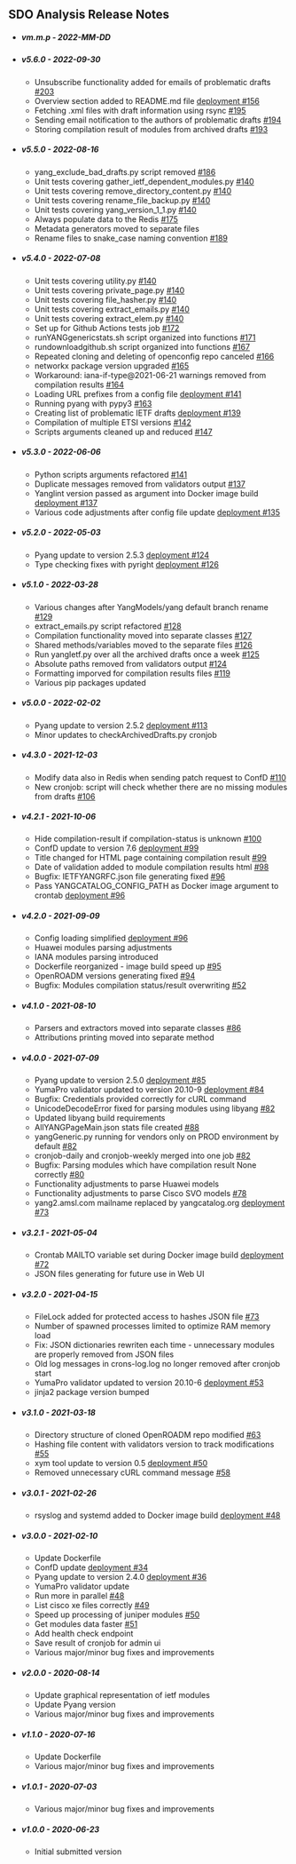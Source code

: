 ## SDO Analysis Release Notes

* ##### vm.m.p - 2022-MM-DD

* ##### v5.6.0 - 2022-09-30

  * Unsubscribe functionality added for emails of problematic drafts [#203](https://github.com/YangCatalog/sdo_analysis/issues/203)
  * Overview section added to README.md file [deployment #156](https://github.com/YangCatalog/deployment/issues/156)
  * Fetching .xml files with draft information using rsync [#195](https://github.com/YangCatalog/sdo_analysis/issues/195)
  * Sending email notification to the authors of problematic drafts [#194](https://github.com/YangCatalog/sdo_analysis/issues/194)
  * Storing compilation result of modules from archived drafts [#193](https://github.com/YangCatalog/sdo_analysis/issues/193)

* ##### v5.5.0 - 2022-08-16

  * yang_exclude_bad_drafts.py script removed [#186](https://github.com/YangCatalog/sdo_analysis/issues/186)
  * Unit tests covering gather_ietf_dependent_modules.py [#140](https://github.com/YangCatalog/sdo_analysis/issues/140)
  * Unit tests covering remove_directory_content.py [#140](https://github.com/YangCatalog/sdo_analysis/issues/140)
  * Unit tests covering rename_file_backup.py [#140](https://github.com/YangCatalog/sdo_analysis/issues/140)
  * Unit tests covering yang_version_1_1.py [#140](https://github.com/YangCatalog/sdo_analysis/issues/140)
  * Always populate data to the Redis [#175](https://github.com/YangCatalog/sdo_analysis/issues/175)
  * Metadata generators moved to separate files 
  * Rename files to snake_case naming convention [#189](https://github.com/YangCatalog/sdo_analysis/issues/189)

* ##### v5.4.0 - 2022-07-08

  * Unit tests covering utility.py [#140](https://github.com/YangCatalog/sdo_analysis/issues/140)
  * Unit tests covering private_page.py [#140](https://github.com/YangCatalog/sdo_analysis/issues/140)
  * Unit tests covering file_hasher.py [#140](https://github.com/YangCatalog/sdo_analysis/issues/140)
  * Unit tests covering extract_emails.py [#140](https://github.com/YangCatalog/sdo_analysis/issues/140)
  * Unit tests covering extract_elem.py [#140](https://github.com/YangCatalog/sdo_analysis/issues/140)
  * Set up for Github Actions tests job [#172](https://github.com/YangCatalog/sdo_analysis/issues/172)
  * runYANGgenericstats.sh script organized into functions [#171](https://github.com/YangCatalog/sdo_analysis/issues/171)
  * rundownloadgithub.sh script organized into functions [#167](https://github.com/YangCatalog/sdo_analysis/issues/167)
  * Repeated cloning and deleting of openconfig repo canceled [#166](https://github.com/YangCatalog/sdo_analysis/issues/166)
  * networkx package version upgraded [#165](https://github.com/YangCatalog/sdo_analysis/issues/165)
  * Workaround: iana-if-type@2021-06-21 warnings removed from compilation results [#164](https://github.com/YangCatalog/sdo_analysis/issues/164)
  * Loading URL prefixes from a config file [deployment #141](https://github.com/YangCatalog/deployment/issues/141)
  * Running pyang with pypy3 [#163](https://github.com/YangCatalog/sdo_analysis/issues/163)
  * Creating list of problematic IETF drafts [deployment #139](https://github.com/YangCatalog/deployment/issues/139)
  * Compilation of multiple ETSI versions [#142](https://github.com/YangCatalog/sdo_analysis/issues/142)
  * Scripts arguments cleaned up and reduced [#147](https://github.com/YangCatalog/sdo_analysis/issues/147)

* ##### v5.3.0 - 2022-06-06

  * Python scripts arguments refactored [#141](https://github.com/YangCatalog/sdo_analysis/issues/141)
  * Duplicate messages removed from validators output [#137](https://github.com/YangCatalog/sdo_analysis/issues/137)
  * Yanglint version passed as argument into Docker image build [deployment #137](https://github.com/YangCatalog/deployment/issues/137)
  * Various code adjustments after config file update [deployment #135](https://github.com/YangCatalog/deployment/issues/135)

* ##### v5.2.0 - 2022-05-03

  * Pyang update to version 2.5.3 [deployment #124](https://github.com/YangCatalog/deployment/issues/124)
  * Type checking fixes with pyright [deployment #126](https://github.com/YangCatalog/deployment/issues/126)

* ##### v5.1.0 - 2022-03-28

  * Various changes after YangModels/yang default branch rename [#129](https://github.com/YangCatalog/sdo_analysis/issues/129)
  * extract_emails.py script refactored [#128](https://github.com/YangCatalog/sdo_analysis/issues/128)
  * Compilation functionality moved into separate classes [#127](https://github.com/YangCatalog/sdo_analysis/issues/127)
  * Shared methods/variables moved to the separate files [#126](https://github.com/YangCatalog/sdo_analysis/issues/126)
  * Run yangIetf.py over all the archived drafts once a week [#125](https://github.com/YangCatalog/sdo_analysis/issues/125)
  * Absolute paths removed from validators output [#124](https://github.com/YangCatalog/sdo_analysis/issues/124)
  * Formatting imporved for compilation results files [#119](https://github.com/YangCatalog/sdo_analysis/issues/119)
  * Various pip packages updated

* ##### v5.0.0 - 2022-02-02

  * Pyang update to version 2.5.2 [deployment #113](https://github.com/YangCatalog/deployment/issues/113)
  * Minor updates to checkArchivedDrafts.py cronjob

* ##### v4.3.0 - 2021-12-03

  * Modify data also in Redis when sending patch request to ConfD [#110](https://github.com/YangCatalog/sdo_analysis/issues/110)
  * New cronjob: script will check whether there are no missing modules from drafts [#106](https://github.com/YangCatalog/sdo_analysis/issues/106)

* ##### v4.2.1 - 2021-10-06

  * Hide compilation-result if compilation-status is unknown [#100](https://github.com/YangCatalog/sdo_analysis/issues/100)
  * ConfD update to version 7.6 [deployment #99](https://github.com/YangCatalog/deployment/issues/99)
  * Title changed for HTML page containing compilation result [#99](https://github.com/YangCatalog/sdo_analysis/issues/99)
  * Date of validation added to module compilation results html [#98](https://github.com/YangCatalog/sdo_analysis/issues/98)
  * Bugfix: IETFYANGRFC.json file generating fixed [#96](https://github.com/YangCatalog/sdo_analysis/issues/96)
  * Pass YANGCATALOG_CONFIG_PATH as Docker image argument to crontab [deployment #96](https://github.com/YangCatalog/deployment/issues/96)

* ##### v4.2.0 - 2021-09-09

  * Config loading simplified [deployment #96](https://github.com/YangCatalog/deployment/issues/96)
  * Huawei modules parsing adjustments
  * IANA modules parsing introduced
  * Dockerfile reorganized - image build speed up [#95](https://github.com/YangCatalog/sdo_analysis/issues/95)
  * OpenROADM versions generating fixed [#94](https://github.com/YangCatalog/sdo_analysis/issues/94)
  * Bugfix: Modules compilation status/result overwriting [#52](https://github.com/YangCatalog/sdo_analysis/issues/52)

* ##### v4.1.0 - 2021-08-10

  * Parsers and extractors moved into separate classes [#86](https://github.com/YangCatalog/sdo_analysis/issues/86)
  * Attributions printing moved into separate method

* ##### v4.0.0 - 2021-07-09

  * Pyang update to version 2.5.0 [deployment #85](https://github.com/YangCatalog/deployment/issues/85)
  * YumaPro validator updated to version 20.10-9 [deployment #84](https://github.com/YangCatalog/deployment/issues/84)
  * Bugfix: Credentials provided correctly for cURL command
  * UnicodeDecodeError fixed for parsing modules using libyang [#82](https://github.com/YangCatalog/sdo_analysis/issues/82)
  * Updated libyang build requirements
  * AllYANGPageMain.json stats file created [#88](https://github.com/YangCatalog/sdo_analysis/issues/88)
  * yangGeneric.py running for vendors only on PROD environment by default [#82](https://github.com/YangCatalog/sdo_analysis/issues/82)
  * cronjob-daily and cronjob-weekly merged into one job [#82](https://github.com/YangCatalog/sdo_analysis/issues/82)
  * Bugfix: Parsing modules which have compilation result None correctly [#80](https://github.com/YangCatalog/sdo_analysis/issues/80)
  * Functionality adjustments to parse Huawei models
  * Functionality adjustments to parse Cisco SVO models [#78](https://github.com/YangCatalog/sdo_analysis/issues/78)
  * yang2.amsl.com mailname replaced by yangcatalog.org [deployment #73](https://github.com/YangCatalog/deployment/issues/73)

* ##### v3.2.1 - 2021-05-04

  * Crontab MAILTO variable set during Docker image build [deployment #72](https://github.com/YangCatalog/deployment/issues/72)
  * JSON files generating for future use in Web UI

* ##### v3.2.0 - 2021-04-15

  * FileLock added for protected access to hashes JSON file [#73](https://github.com/YangCatalog/sdo_analysis/issues/73)
  * Number of spawned processes limited to optimize RAM memory load
  * Fix: JSON dictionaries rewriten each time - unnecessary modules are properly removed from JSON files
  * Old log messages in crons-log.log no longer removed after cronjob start
  * YumaPro validator updated to version 20.10-6 [deployment #53](https://github.com/YangCatalog/deployment/issues/53)
  * jinja2 package version bumped

* ##### v3.1.0 - 2021-03-18

  * Directory structure of cloned OpenROADM repo modified [#63](https://github.com/YangCatalog/sdo_analysis/issues/63)
  * Hashing file content with validators version to track modifications [#55](https://github.com/YangCatalog/sdo_analysis/issues/63)
  * xym tool update to version 0.5 [deployment #50](https://github.com/YangCatalog/deployment/issues/50)
  * Removed unnecessary cURL command message [#58](https://github.com/YangCatalog/sdo_analysis/issues/58)

* ##### v3.0.1 - 2021-02-26

  * rsyslog and systemd added to Docker image build [deployment #48](https://github.com/YangCatalog/deployment/issues/48)

* ##### v3.0.0 - 2021-02-10

  * Update Dockerfile
  * ConfD update [deployment #34](https://github.com/YangCatalog/deployment/issues/34)
  * Pyang update to version 2.4.0 [deployment #36](https://github.com/YangCatalog/deployment/issues/36)
  * YumaPro validator update
  * Run more in parallel [#48](https://github.com/YangCatalog/sdo_analysis/issues/48)
  * List cisco xe files correctly [#49](https://github.com/YangCatalog/sdo_analysis/issues/49)
  * Speed up processing of juniper modules [#50](https://github.com/YangCatalog/sdo_analysis/issues/50)
  * Get modules data faster [#51](https://github.com/YangCatalog/sdo_analysis/issues/51)
  * Add health check endpoint
  * Save result of cronjob for admin ui
  * Various major/minor bug fixes and improvements

* ##### v2.0.0 - 2020-08-14

  * Update graphical representation of ietf modules
  * Update Pyang version
  * Various major/minor bug fixes and improvements

* ##### v1.1.0 - 2020-07-16

  * Update Dockerfile
  * Various major/minor bug fixes and improvements

* ##### v1.0.1 - 2020-07-03

  * Various major/minor bug fixes and improvements

* ##### v1.0.0 - 2020-06-23

  * Initial submitted version
